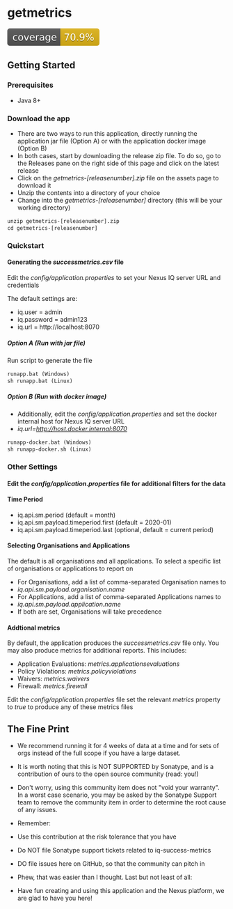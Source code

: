 # getmetrics
![Coverage](.github/badges/jacoco.svg)

## Getting Started

### Prerequisites
  * Java 8+

### Download the app 
  * There are two ways to run this application, directly running the application jar file (Option A) or with the application docker image (Option B)
  * In both cases, start by downloading the release zip file. To do so, go to the Releases pane on the right side of this page and click on the latest release
  * Click on the *getmetrics-[releasenumber].zip* file on the assets page to download it
  * Unzip the contents into a directory of your choice
  * Change into the *getmetrics-[releasenumber]* directory (this will be your working directory)

```
unzip getmetrics-[releasenumber].zip
cd getmetrics-[releasenumber]
```

### Quickstart

#### Generating the *successmetrics.csv* file

Edit the *config/application.properties* to set your Nexus IQ server URL and credentials

The default settings are:

* iq.user = admin
* iq.password = admin123
* iq.url = http://localhost:8070

##### Option A (Run with jar file)


Run script to generate the file
```
runapp.bat (Windows)
sh runapp.bat (Linux)
```

##### Option B (Run with docker image)
* Additionally, edit the *config/application.properties* and set the docker internal host for Nexus IQ server URL
* *iq.url=http://host.docker.internal:8070*
```
runapp-docker.bat (Windows)
sh runapp-docker.sh (Linux)
```

### Other Settings

#### Edit the *config/application.properties* file for additional filters for the data

#### Time Period

* iq.api.sm.period (default = month)
* iq.api.sm.payload.timeperiod.first (default = 2020-01)
* iq.api.sm.payload.timeperiod.last (optional, default = current period)

#### Selecting Organisations and Applications
The default is all organisations and all applications. 
To select a specific list of organisations or applications to report on
* For Organisations, add a list of comma-separated Organisation names to 
* *iq.api.sm.payload.organisation.name* 
* For Applications, add a list of comma-separated Applications names to 
* *iq.api.sm.payload.application.name* 
* If both are set, Organisations will take precedence

#### Addtional metrics
By default, the application produces the *successmetrics.csv* file only. You may also produce metrics for additional reports. This includes:
* Application Evaluations: *metrics.applicationsevaluations*
* Policy Violations: *metrics.policyviolations*
* Waivers: *metrics.waivers*
* Firewall: *metrics.firewall*

Edit the *config/application.properties* file set the relevant *metrics* property to *true* to produce any of these metrics files



## The Fine Print
* We recommend running it for 4 weeks of data at a time and for sets of orgs instead of the full scope if you have a large dataset.
* It is worth noting that this is NOT SUPPORTED by Sonatype, and is a contribution of ours to the open source community (read: you!)

* Don't worry, using this community item does not "void your warranty". In a worst case scenario, you may be asked by the Sonatype Support team to remove the community item in order to determine the root cause of any issues.

* Remember:

* Use this contribution at the risk tolerance that you have
* Do NOT file Sonatype support tickets related to iq-success-metrics
* DO file issues here on GitHub, so that the community can pitch in
* Phew, that was easier than I thought. Last but not least of all:

* Have fun creating and using this application and the Nexus platform, we are glad to have you here!


